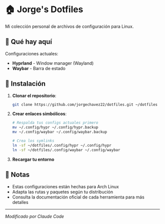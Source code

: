 # 🏠 Jorge's Dotfiles

Mi colección personal de archivos de configuración para Linux.

## 📁 Qué hay aquí

Configuraciones actuales:
- **Hyprland** - Window manager (Wayland)
- **Waybar** - Barra de estado

## 🚀 Instalación

1. **Clonar el repositorio**:
   ```bash
   git clone https://github.com/jorgechavez22/dotfiles.git ~/dotfiles
   ```

2. **Crear enlaces simbólicos**:
   ```bash
   # Respalda tus configs actuales primero
   mv ~/.config/hypr ~/.config/hypr.backup
   mv ~/.config/waybar ~/.config/waybar.backup

   # Crea los symlinks
   ln -sf ~/dotfiles/.config/hypr ~/.config/hypr
   ln -sf ~/dotfiles/.config/waybar ~/.config/waybar
   ```

3. **Recargar tu entorno**

## 📝 Notas

- Estas configuraciones están hechas para Arch Linux
- Adapta las rutas y paquetes según tu distribución
- Consulta la documentación oficial de cada herramienta para más detalles

---

*Modificado por Claude Code*